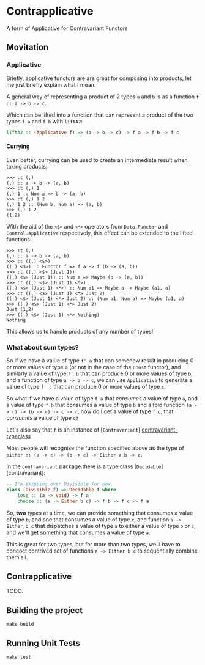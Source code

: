 # Contrapplicative

A form of Applicative for Contravariant Functors

## Movitation

### Applicative

Briefly, applicative functors are are great for composing into products, let me just briefly explain what I mean.

A general way of representing a product of 2 types `a` and `b` is as a function `f :: a -> b -> c`.

Which can be lifted into a function that can represent a product of the two types `f a` and `f b` with `liftA2`:

``` Haskell
liftA2 :: (Applicative f) => (a -> b -> c) -> f a -> f b -> f c
```

#### Currying

Even better, currying can be used to create an intermediate result when taking products:

```
>>> :t (,)
(,) :: a -> b -> (a, b)
>>> :t (,) 1
(,) 1 :: Num a => b -> (a, b)
>>> :t (,) 1 2
(,) 1 2 :: (Num b, Num a) => (a, b)
>>> (,) 1 2
(1,2)
```

With the aid of the `<$>` and `<*>` operators from `Data.Functor` and `Control.Applicative` respectively, this effect can be extended to the lifted functions:

```
>>> :t (,)
(,) :: a -> b -> (a, b)
>>> :t ((,) <$>)
((,) <$>) :: Functor f => f a -> f (b -> (a, b))
>>> :t ((,) <$> (Just 1))
((,) <$> (Just 1)) :: Num a => Maybe (b -> (a, b))
>>> :t ((,) <$> (Just 1) <*>)
((,) <$> (Just 1) <*>) :: Num a1 => Maybe a -> Maybe (a1, a)
>>> :t ((,) <$> (Just 1) <*> Just 2)
((,) <$> (Just 1) <*> Just 2) :: (Num a1, Num a) => Maybe (a1, a)
>>> ((,) <$> (Just 1) <*> Just 2)
Just (1,2)
>>> ((,) <$> (Just 1) <*> Nothing)
Nothing
```

This allows us to handle products of any number of types!

### What about sum types?

So if we have a value of type `f' a` that can somehow result in producing 0 or more values of type `a` (or not in the case of the `Const` functor), and similarly a value of type `f' b` that can produce 0 or more values of type `b`, and a function of type `a -> b -> c`, we can use `Applicative` to generate a value of type `f' c` that can produce 0 or more values of type `c`.

So what if we have a value of type `f a` that *consumes* a value of type `a`, and a value of type `f b` that consumes a value of type `b` and a fold function `(a -> r) -> (b -> r) -> c -> r`, how do I get a value of type `f c`, that *consumes* a value of type `c`?

Let's also say that `f` is an instance of [`Contravariant`] [contravariant-typeclass]

Most people will recognise the function specified above as the type of `either :: (a -> c) -> (b -> c) -> Either a b -> c`.

In the `contravariant` package there is a type class [`Decidable`] [contravariant]:

``` Haskell
-- I'm skipping over Divisible for now.
class (Divisible f) => Decidable f where
    lose :: (a -> Void) -> f a
    choose :: (a -> Either b c) -> f b -> f c -> f a
```

So, **two** types at a time, we can provide something that consumes a value of type `b`, and one that consumes a value of type `c`, and function `a -> Either b c` that dispatches a value of type `a` to either a value of type `b` or `c`, and we'll get something that consumes a value of type `a`.

This is great for two types, but for more than two types, we'll have to concoct contrived set of functions `a -> Either b c` to sequentially combine them all.

## Contrapplicative

TODO.

## Building the project

    make build

## Running Unit Tests

    make test

[contravariant-typeclass]: https://hackage.haskell.org/package/contravariant-1.3.1/docs/Data-Functor-Contravariant.html#t:Contravariant "Contravariant Typeclass"

